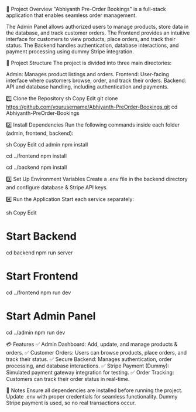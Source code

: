 📌 Project Overview
"Abhiyanth Pre-Order Bookings" is a full-stack application that enables seamless order management.

The Admin Panel allows authorized users to manage products, store data in the database, and track customer orders.
The Frontend provides an intuitive interface for customers to view products, place orders, and track their status.
The Backend handles authentication, database interactions, and payment processing using dummy Stripe integration.

📂 Project Structure
The project is divided into three main directories:

Admin: Manages product listings and orders.
Frontend: User-facing interface where customers browse, order, and track their orders.
Backend: API and database handling, including authentication and payments.

1️⃣ Clone the Repository
sh
Copy
Edit
git clone https://github.com/yourusername/Abhiyanth-PreOrder-Bookings.git
cd Abhiyanth-PreOrder-Bookings



2️⃣ Install Dependencies
Run the following commands inside each folder (admin, frontend, backend):

sh
Copy
Edit
cd admin
npm install

cd ../frontend
npm install

cd ../backend
npm install

3️⃣ Set Up Environment Variables
Create a .env file in the backend directory and configure database & Stripe API keys.


4️⃣ Run the Application
Start each service separately:

sh
Copy
Edit
# Start Backend
cd backend
npm run server

# Start Frontend
cd ../frontend
npm run dev

# Start Admin Panel
cd ../admin
npm run dev


💳 Features
✅ Admin Dashboard: Add, update, and manage products & orders.
✅ Customer Orders: Users can browse products, place orders, and track their status.
✅ Secure Backend: Manages authentication, order processing, and database interactions.
✅ Stripe Payment (Dummy): Simulated payment gateway integration for testing.
✅ Order Tracking: Customers can track their order status in real-time.


📝 Notes
Ensure all dependencies are installed before running the project.
Update .env with proper credentials for seamless functionality.
Dummy Stripe payment is used, so no real transactions occur.
